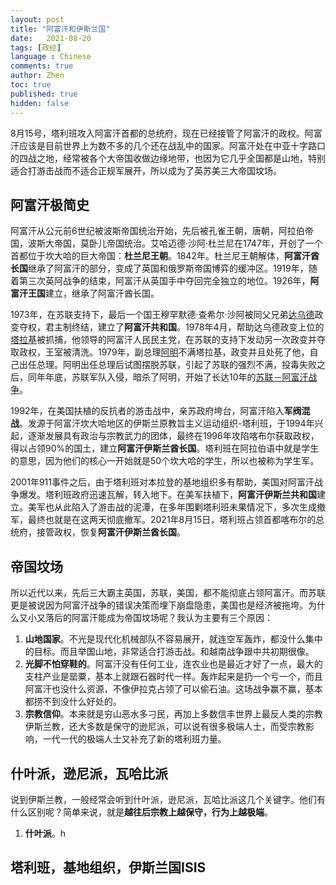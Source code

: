 ```yaml
---
layout: post
title: "阿富汗和伊斯兰国"
date:   2021-08-20
tags: [政经]
language : Chinese
comments: true
author: Zhen
toc: true
published: true
hidden: false
---
```

8月15号，塔利班攻入阿富汗首都的总统府，现在已经接管了阿富汗的政权。阿富汗应该是目前世界上为数不多的几个还在战乱中的国家。阿富汗处在中亚十字路口的四战之地，经常被各个大帝国收做边缘地带，也因为它几乎全国都是山地，特别适合打游击战而不适合正规军展开，所以成为了英苏美三大帝国坟场。

## 阿富汗极简史
阿富汗从公元前6世纪被波斯帝国统治开始，先后被孔雀王朝，唐朝，阿拉伯帝国，波斯大帝国，莫卧儿帝国统治。艾哈迈德·沙阿·杜兰尼在1747年，开创了一个首都位于坎大哈的巨大帝国：**杜兰尼王朝**。1842年。杜兰尼王朝解体，**阿富汗酋长国**继承了阿富汗的部分，变成了英国和俄罗斯帝国博弈的缓冲区。1919年，随着第三次英阿战争的结束，阿富汗从英国手中夺回完全独立的地位。1926年，**阿富汗王国**建立，继承了阿富汗酋长国。

1973年，在苏联支持下，最后一个国王穆罕默德·查希尔·沙阿被同父兄弟[达乌德](https://zh.wikipedia.org/wiki/%E7%A9%86%E7%BD%95%E9%BB%98%E5%BE%B7%C2%B7%E4%BC%8A%E5%BE%B7%E9%87%8C%E6%96%AF%C2%B7%E8%BE%BE%E4%B9%8C%E5%BE%B7)政变夺权，君主制终结，建立了**阿富汗共和国**。1978年4月，帮助达乌德政变上位的[塔拉基](https://zh.wikipedia.org/wiki/%E7%A9%86%E7%BD%95%E9%BB%98%E5%BE%B7%C2%B7%E5%A1%94%E6%8B%89%E5%9F%BA)被抓捕，他领导的阿富汗人民民主党，在苏联的支持下发动另一次政变并夺取政权，王室被清洗。1979年，副总理[阿明](https://zh.wikipedia.org/wiki/%E5%93%88%E8%8F%B2%E4%BD%90%E6%8B%89%C2%B7%E9%98%BF%E6%98%8E)不满塔拉基，政变并且处死了他，自己出任总理。阿明出任总理后试图摆脱苏联，引起了苏联的强烈不满，投毒失败之后，同年年底，苏联军队入侵，暗杀了阿明，开始了长达10年的[苏联－阿富汗战争](https://zh.wikipedia.org/wiki/%E8%8B%8F%E8%81%94%EF%BC%8D%E9%98%BF%E5%AF%8C%E6%B1%97%E6%88%98%E4%BA%89 "苏联－阿富汗战争")。

1992年，在美国扶植的反抗者的游击战中，亲苏政府垮台，阿富汗陷入**军阀混战**。发源于阿富汗坎大哈地区的伊斯兰原教旨主义运动组织-塔利班，于1994年兴起，逐渐发展具有政治与宗教武力的团体，最终在1996年攻陷喀布尔获取政权，得以占领90%的国土，建立**阿富汗伊斯兰酋长国**。塔利班在阿拉伯语中就是学生的意思，因为他们的核心一开始就是50个坎大哈的学生，所以也被称为学生军。

2001年911事件之后，由于塔利班对本拉登的基地组织多有帮助，美国对阿富汗战争爆发。塔利班政府迅速瓦解，转入地下。在美军扶植下，**阿富汗伊斯兰共和国**建立。美军也从此陷入了游击战的泥潭，在多年围剿塔利班未果情况下，多次生成撤军，最终也就是在这两天彻底撤军。2021年8月15日，塔利班占领首都喀布尔的总统府，接管政权，恢复**阿富汗伊斯兰酋长国**。

## 帝国坟场
所以近代以来，先后三大霸主英国，苏联，美国，都不能彻底占领阿富汗。而苏联更是被说因为阿富汗战争的错误决策而埋下崩盘隐患，美国也是经济被拖垮。为什么又小又落后的阿富汗能成为帝国坟场呢？我认为主要有三个原因：
 1. **山地国家**。不光是现代化机械部队不容易展开，就连空军轰炸，都没什么集中的目标。而且举国山地，非常适合打游击战。和越南战争跟中共初期很像。
 2. **光脚不怕穿鞋的**。阿富汗没有任何工业，连农业也是最近才好了一点，最大的支柱产业是罂粟，基本上就跟石器时代一样。轰炸起来是扔一个亏一个，而且阿富汗也没什么资源，不像伊拉克占领了可以偷石油。这场战争赢不赢，基本都捞不到没什么好处的。
 3. **宗教信仰**。本来就是穷山恶水多刁民，再加上多数信丰世界上最反人类的宗教伊斯兰教，还大多数是保守的逊尼派，可以说有很多极端人士，而受宗教影响，一代一代的极端人士又补充了新的塔利班力量。
 
## 什叶派，逊尼派，瓦哈比派
说到伊斯兰教，一般经常会听到什叶派，逊尼派，瓦哈比派这几个关键字。他们有什么区别呢？简单来说，就是**越往后宗教上越保守，行为上越极端**。
 1. **什叶派**。h



## 塔利班，基地组织，伊斯兰国ISIS
<!--stackedit_data:
eyJoaXN0b3J5IjpbLTQ3NzczNTE4OSw4ODE1MjQ5OSwtMTM4Nz
M0MjYyMiwxNDA1Nzg4MTIwLC0xNzMyMTY5NTY4LC0yMzYzNzAx
NTgsNTUzNjU5Mjk1LC0yMTQ0NzMwNDQxLDIwNDQzNjcwNiwtNT
U5NTIyODEwXX0=
-->